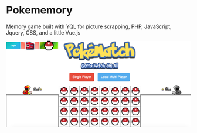 # Pokememory

Memory game built with YQL for picture scrapping, PHP, JavaScript, Jquery, CSS, and a little Vue.js

![alt tag](https://github.com/WorldPierce/Pokememory/blob/master/screen.png)
